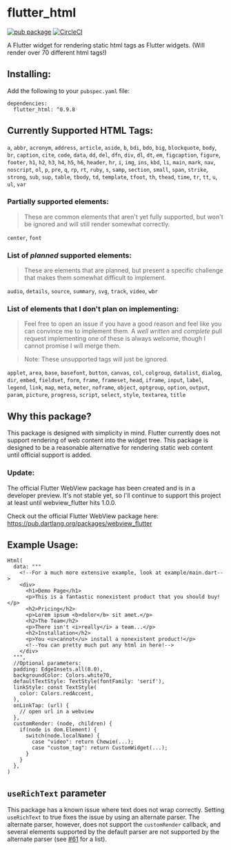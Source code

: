 # flutter_html
[![pub package](https://img.shields.io/pub/v/flutter_html.svg)](https://pub.dev/packages/flutter_html)
[![CircleCI](https://circleci.com/gh/Sub6Resources/flutter_html.svg?style=svg)](https://circleci.com/gh/Sub6Resources/flutter_html)

A Flutter widget for rendering static html tags as Flutter widgets. (Will render over 70 different html tags!)

## Installing:

Add the following to your `pubspec.yaml` file:

    dependencies:
      flutter_html: ^0.9.8

## Currently Supported HTML Tags:
`a`, `abbr`, `acronym`, `address`, `article`, `aside`, `b`, `bdi`, `bdo`, `big`, `blockquote`, `body`, `br`, `caption`, `cite`, `code`, `data`, `dd`, `del`, `dfn`, `div`, `dl`, `dt`, `em`, `figcaption`, `figure`, `footer`, `h1`, `h2`, `h3`, `h4`, `h5`, `h6`, `header`, `hr`, `i`, `img`, `ins`, `kbd`, `li`, `main`, `mark`, `nav`, `noscript`, `ol`, `p`, `pre`, `q`, `rp`, `rt`, `ruby`, `s`, `samp`, `section`, `small`, `span`, `strike`, `strong`, `sub`, `sup`, `table`, `tbody`, `td`, `template`, `tfoot`, `th`, `thead`, `time`, `tr`, `tt`, `u`, `ul`, `var`
 
### Partially supported elements:
> These are common elements that aren't yet fully supported, but won't be ignored and will still render somewhat correctly.

`center`, `font`
 
### List of _planned_ supported elements:
> These are elements that are planned, but present a specific challenge that makes them somewhat difficult to implement.

`audio`, `details`, `source`, `summary`, `svg`, `track`, `video`, `wbr`

### List of elements that I don't plan on implementing:

> Feel free to open an issue if you have a good reason and feel like you can convince me to implement
 them. A _well written_ and _complete_ pull request implementing one of these is always welcome,
 though I cannot promise I will merge them.

> Note: These unsupported tags will just be ignored.

`applet`, `area`, `base`, `basefont`, `button`, `canvas`, `col`, `colgroup`, `datalist`, `dialog`, `dir`, `embed`, `fieldset`, `form`, `frame`, `frameset`, `head`, `iframe`, `input`, `label`, `legend`, `link`, `map`, `meta`, `meter`, `noframe`, `object`, `optgroup`, `option`, `output`, `param`, `picture`, `progress`, `script`, `select`, `style`, `textarea`, `title`
 

## Why this package?

This package is designed with simplicity in mind. Flutter currently does not support rendering of web content
into the widget tree. This package is designed to be a reasonable alternative for rendering static web content
until official support is added.

### Update:
The official Flutter WebView package has been created and is in a developer preview. It's not stable yet, so I'll continue to support this project at least until webview_flutter hits 1.0.0.

Check out the official Flutter WebView package here: https://pub.dartlang.org/packages/webview_flutter


## Example Usage:

    Html(
      data: """
        <!--For a much more extensive example, look at example/main.dart-->
        <div>
          <h1>Demo Page</h1>
          <p>This is a fantastic nonexistent product that you should buy!</p>
          <h2>Pricing</h2>
          <p>Lorem ipsum <b>dolor</b> sit amet.</p>
          <h2>The Team</h2>
          <p>There isn't <i>really</i> a team...</p>
          <h2>Installation</h2>
          <p>You <u>cannot</u> install a nonexistent product!</p>
          <!--You can pretty much put any html in here!-->
        </div>
      """,
      //Optional parameters:
      padding: EdgeInsets.all(8.0),
      backgroundColor: Colors.white70,
      defaultTextStyle: TextStyle(fontFamily: 'serif'),
      linkStyle: const TextStyle(
        color: Colors.redAccent,
      ),
      onLinkTap: (url) {
        // open url in a webview
      },
      customRender: (node, children) {
        if(node is dom.Element) {
          switch(node.localName) {
            case "video": return Chewie(...);
            case "custom_tag": return CustomWidget(...);
          }
        }
      },
    )

## `useRichText` parameter

This package has a known issue where text does not wrap correctly. Setting `useRichText` to true fixes the issue
by using an alternate parser. The alternate parser, however, does not support the `customRender` callback, and several elements
supported by the default parser are not supported by the alternate parser (see [#61](https://github.com/Sub6Resources/flutter_html/issues/61) for a list).
